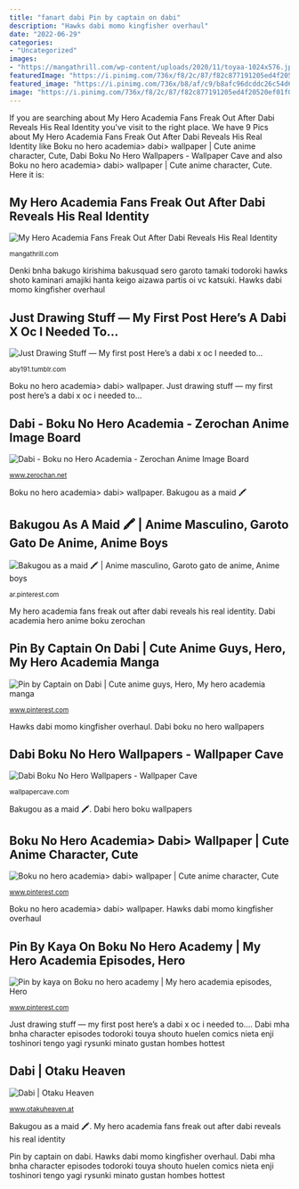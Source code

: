 ```yaml
---
title: "fanart dabi Pin by captain on dabi"
description: "Hawks dabi momo kingfisher overhaul"
date: "2022-06-29"
categories:
- "Uncategorized"
images:
- "https://mangathrill.com/wp-content/uploads/2020/11/toyaa-1024x576.jpg"
featuredImage: "https://i.pinimg.com/736x/f8/2c/87/f82c877191205ed4f20520ef01f05f28.jpg"
featured_image: "https://i.pinimg.com/736x/b8/af/c9/b8afc96dcddc26c54d66fa7dcf9bf320.jpg"
image: "https://i.pinimg.com/736x/f8/2c/87/f82c877191205ed4f20520ef01f05f28.jpg"
---
```


If you are searching about My Hero Academia Fans Freak Out After Dabi Reveals His Real Identity you've visit to the right place. We have 9 Pics about My Hero Academia Fans Freak Out After Dabi Reveals His Real Identity like Boku no hero academia&gt; dabi&gt; wallpaper | Cute anime character, Cute, Dabi Boku No Hero Wallpapers - Wallpaper Cave and also Boku no hero academia&gt; dabi&gt; wallpaper | Cute anime character, Cute. Here it is:

## My Hero Academia Fans Freak Out After Dabi Reveals His Real Identity

![My Hero Academia Fans Freak Out After Dabi Reveals His Real Identity](https://mangathrill.com/wp-content/uploads/2020/11/toyaa-1024x576.jpg "My hero academia fans freak out after dabi reveals his real identity")

<small>mangathrill.com</small>

Denki bnha bakugo kirishima bakusquad sero garoto tamaki todoroki hawks shoto kaminari amajiki hanta keigo aizawa partis oi vc katsuki. Hawks dabi momo kingfisher overhaul

## Just Drawing Stuff — My First Post Here’s A Dabi X Oc I Needed To...

![Just Drawing Stuff — My first post Here’s a dabi x oc I needed to...](https://66.media.tumblr.com/93859bedb3f2a4118550da85f8351434/1e05d0723a59e477-34/s1280x1920/6ef13a3793d784611d28ef995d2a432285e7415f.jpg "Hawks dabi momo kingfisher overhaul")

<small>aby191.tumblr.com</small>

Boku no hero academia&gt; dabi&gt; wallpaper. Just drawing stuff — my first post here’s a dabi x oc i needed to...

## Dabi - Boku No Hero Academia - Zerochan Anime Image Board

![Dabi - Boku no Hero Academia - Zerochan Anime Image Board](https://static.zerochan.net/Dabi.full.2400420.jpg "My hero academia fans freak out after dabi reveals his real identity")

<small>www.zerochan.net</small>

Boku no hero academia&gt; dabi&gt; wallpaper. Bakugou as a maid 🖍

## Bakugou As A Maid 🖍 | Anime Masculino, Garoto Gato De Anime, Anime Boys

![Bakugou as a maid 🖍 | Anime masculino, Garoto gato de anime, Anime boys](https://i.pinimg.com/736x/b8/af/c9/b8afc96dcddc26c54d66fa7dcf9bf320.jpg "Dabi mha bnha character episodes todoroki touya shouto huelen comics nieta enji toshinori tengo yagi rysunki minato gustan hombes hottest")

<small>ar.pinterest.com</small>

My hero academia fans freak out after dabi reveals his real identity. Dabi academia hero anime boku zerochan

## Pin By Captain On Dabi | Cute Anime Guys, Hero, My Hero Academia Manga

![Pin by Captain on Dabi | Cute anime guys, Hero, My hero academia manga](https://i.pinimg.com/736x/f8/2c/87/f82c877191205ed4f20520ef01f05f28.jpg "Dabi hero boku wallpapers")

<small>www.pinterest.com</small>

Hawks dabi momo kingfisher overhaul. Dabi boku no hero wallpapers

## Dabi Boku No Hero Wallpapers - Wallpaper Cave

![Dabi Boku No Hero Wallpapers - Wallpaper Cave](https://wallpapercave.com/wp/wp4361570.jpg "Dabi academia hero anime boku zerochan")

<small>wallpapercave.com</small>

Bakugou as a maid 🖍. Dabi hero boku wallpapers

## Boku No Hero Academia&gt; Dabi&gt; Wallpaper | Cute Anime Character, Cute

![Boku no hero academia&gt; dabi&gt; wallpaper | Cute anime character, Cute](https://i.pinimg.com/736x/aa/21/60/aa21602ed83815567a5bc0fcd4d545e0.jpg "Dabi mha bnha character episodes todoroki touya shouto huelen comics nieta enji toshinori tengo yagi rysunki minato gustan hombes hottest")

<small>www.pinterest.com</small>

Boku no hero academia&gt; dabi&gt; wallpaper. Hawks dabi momo kingfisher overhaul

## Pin By Kaya On Boku No Hero Academy | My Hero Academia Episodes, Hero

![Pin by kaya on Boku no hero academy | My hero academia episodes, Hero](https://i.pinimg.com/736x/f4/7e/16/f47e16a90802f2c069fc533e265453e6.jpg "Denki bnha bakugo kirishima bakusquad sero garoto tamaki todoroki hawks shoto kaminari amajiki hanta keigo aizawa partis oi vc katsuki")

<small>www.pinterest.com</small>

Just drawing stuff — my first post here’s a dabi x oc i needed to.... Dabi mha bnha character episodes todoroki touya shouto huelen comics nieta enji toshinori tengo yagi rysunki minato gustan hombes hottest

## Dabi | Otaku Heaven

![Dabi | Otaku Heaven](https://www.otakuheaven.at/wp-content/uploads/2020/08/3F9705A2-3583-4FF2-88C9-ECD5D93C8870.jpeg "Pin by kaya on boku no hero academy")

<small>www.otakuheaven.at</small>

Bakugou as a maid 🖍. My hero academia fans freak out after dabi reveals his real identity

Pin by captain on dabi. Hawks dabi momo kingfisher overhaul. Dabi mha bnha character episodes todoroki touya shouto huelen comics nieta enji toshinori tengo yagi rysunki minato gustan hombes hottest
